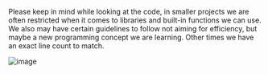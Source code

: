 Please keep in mind while looking at the code, in smaller projects we are often restricted when it comes to libraries
and built-in functions we can use. We also may have certain guidelines to follow not aiming for efficiency, but maybe
a new programming concept we are learning. Other times we have an exact line count to match.

![image](https://user-images.githubusercontent.com/77739870/126567417-9b4b98d2-8af9-40ac-9cb3-b03b5d435988.png)
